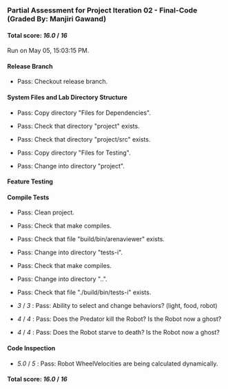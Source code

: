 ### Partial Assessment for Project Iteration 02 - Final-Code (Graded By: Manjiri Gawand)

#### Total score: _16.0_ / _16_

Run on May 05, 15:03:15 PM.


#### Release Branch

+ Pass: Checkout release branch.




#### System Files and Lab Directory Structure

+ Pass: Copy directory "Files for Dependencies".



+ Pass: Check that directory "project" exists.

+ Pass: Check that directory "project/src" exists.

+ Pass: Copy directory "Files for Testing".



+ Pass: Change into directory "project".


#### Feature Testing


#### Compile Tests

+ Pass: Clean project.



+ Pass: Check that make compiles.



+ Pass: Check that file "build/bin/arenaviewer" exists.

+ Pass: Change into directory "tests-i".

+ Pass: Check that make compiles.



+ Pass: Change into directory "..".

+ Pass: Check that file "./build/bin/tests-i" exists.

+  _3_ / _3_ : Pass: Ability to select and change behaviors? (light, food, robot)



+  _4_ / _4_ : Pass: Does the Predator kill the Robot? Is the Robot now a ghost?



+  _4_ / _4_ : Pass: Does the Robot starve to death? Is the Robot now a ghost?




#### Code Inspection

+  _5.0_ / _5_ : Pass: Robot WheelVelocities are being calculated dynamically.

    

#### Total score: _16.0_ / _16_

